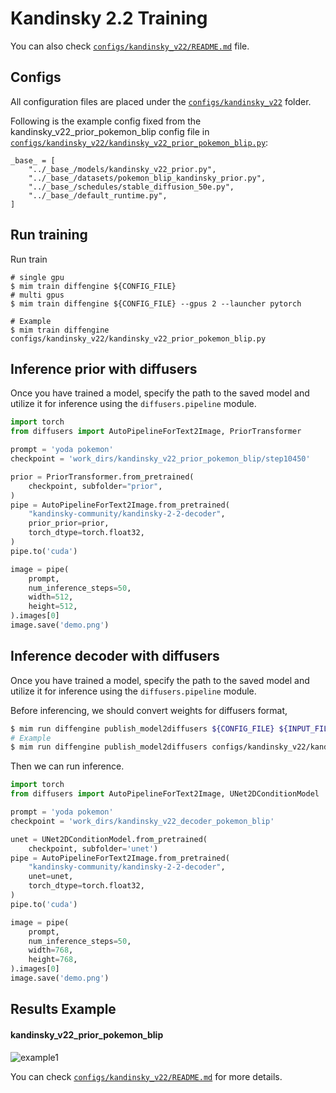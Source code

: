 # Kandinsky 2.2 Training

You can also check [`configs/kandinsky_v22/README.md`](../../../configs/kandinsky_v22/README.md) file.

## Configs

All configuration files are placed under the [`configs/kandinsky_v22`](../../../configs/kandinsky_v22/) folder.

Following is the example config fixed from the kandinsky_v22_prior_pokemon_blip config file in [`configs/kandinsky_v22/kandinsky_v22_prior_pokemon_blip.py`](../../../configs/kandinsky_v22/kandinsky_v22_prior_pokemon_blip.py):

```
_base_ = [
    "../_base_/models/kandinsky_v22_prior.py",
    "../_base_/datasets/pokemon_blip_kandinsky_prior.py",
    "../_base_/schedules/stable_diffusion_50e.py",
    "../_base_/default_runtime.py",
]
```

## Run training

Run train

```
# single gpu
$ mim train diffengine ${CONFIG_FILE}
# multi gpus
$ mim train diffengine ${CONFIG_FILE} --gpus 2 --launcher pytorch

# Example
$ mim train diffengine configs/kandinsky_v22/kandinsky_v22_prior_pokemon_blip.py
```

## Inference prior with diffusers

Once you have trained a model, specify the path to the saved model and utilize it for inference using the `diffusers.pipeline` module.

```py
import torch
from diffusers import AutoPipelineForText2Image, PriorTransformer

prompt = 'yoda pokemon'
checkpoint = 'work_dirs/kandinsky_v22_prior_pokemon_blip/step10450'

prior = PriorTransformer.from_pretrained(
    checkpoint, subfolder="prior",
)
pipe = AutoPipelineForText2Image.from_pretrained(
    "kandinsky-community/kandinsky-2-2-decoder",
    prior_prior=prior,
    torch_dtype=torch.float32,
)
pipe.to('cuda')

image = pipe(
    prompt,
    num_inference_steps=50,
    width=512,
    height=512,
).images[0]
image.save('demo.png')
```

## Inference decoder with diffusers

Once you have trained a model, specify the path to the saved model and utilize it for inference using the `diffusers.pipeline` module.

Before inferencing, we should convert weights for diffusers format,

```bash
$ mim run diffengine publish_model2diffusers ${CONFIG_FILE} ${INPUT_FILENAME} ${OUTPUT_DIR} --save-keys ${SAVE_KEYS}
# Example
$ mim run diffengine publish_model2diffusers configs/kandinsky_v22/kandinsky_v22_decoder_pokemon_blip.py work_dirs/kandinsky_v22_decoder_pokemon_blip/epoch_50.pth work_dirs/kandinsky_v22_decoder_pokemon_blip --save-keys unet
```

Then we can run inference.

```py
import torch
from diffusers import AutoPipelineForText2Image, UNet2DConditionModel

prompt = 'yoda pokemon'
checkpoint = 'work_dirs/kandinsky_v22_decoder_pokemon_blip'

unet = UNet2DConditionModel.from_pretrained(
    checkpoint, subfolder='unet')
pipe = AutoPipelineForText2Image.from_pretrained(
    "kandinsky-community/kandinsky-2-2-decoder",
    unet=unet,
    torch_dtype=torch.float32,
)
pipe.to('cuda')

image = pipe(
    prompt,
    num_inference_steps=50,
    width=768,
    height=768,
).images[0]
image.save('demo.png')
```

## Results Example

#### kandinsky_v22_prior_pokemon_blip

![example1](https://github.com/okotaku/diffengine/assets/24734142/b709f558-5c03-4235-98d7-fe1c663182b8)

You can check [`configs/kandinsky_v22/README.md`](../../../configs/kandinsky_v22/README.md#results-example) for more details.
